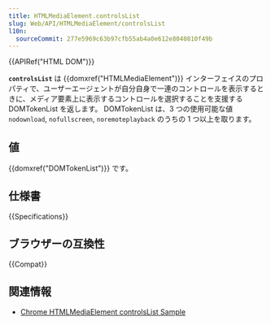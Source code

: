 ```yaml
---
title: HTMLMediaElement.controlsList
slug: Web/API/HTMLMediaElement/controlsList
l10n:
  sourceCommit: 277e5969c63b97cfb55ab4a0e612e8040810f49b
---
```


{{APIRef("HTML DOM")}}

**`controlsList`** は {{domxref("HTMLMediaElement")}} インターフェイスのプロパティで、ユーザーエージェントが自分自身で一連のコントロールを表示するときに、メディア要素上に表示するコントロールを選択することを支援する DOMTokenList を返します。 DOMTokenList は、3 つの使用可能な値 `nodownload`, `nofullscreen`, `noremoteplayback` のうちの 1 つ以上を取ります。

## 値

{{domxref("DOMTokenList")}} です。

## 仕様書

{{Specifications}}

## ブラウザーの互換性

{{Compat}}

## 関連情報

- [Chrome HTMLMediaElement controlsList Sample](https://googlechrome.github.io/samples/media/controlslist.html)
